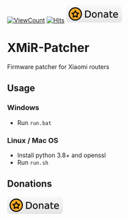[![ViewCount](https://views.whatilearened.today/views/github/openwrt-xiaomi/xmir-patcher.svg)](https://github.com/openwrt-xiaomi/xmir-patcher/archive/refs/heads/main.zip)
[![Hits](https://hits.seeyoufarm.com/api/count/incr/badge.svg?url=https%3A%2F%2Fgithub.com%2Fopenwrt-xiaomi%2Fxmir-patcher&count_bg=%2379C83D&title_bg=%23555555&icon=&icon_color=%23E7E7E7&title=hits&edge_flat=false)](https://github.com/openwrt-xiaomi/xmir-patcher/archive/refs/heads/main.zip)
[![Donations Page](https://github.com/andry81-cache/gh-content-static-cache/raw/master/common/badges/donate/donate.svg)](https://github.com/remittor/donate)

# XMiR-Patcher
Firmware patcher for Xiaomi routers


## Usage

### Windows

* Run `run.bat`

### Linux / Mac OS

* Install python 3.8+ and openssl
* Run `run.sh`

## Donations

[![Donations Page](https://github.com/andry81-cache/gh-content-static-cache/raw/master/common/badges/donate/donate.svg)](https://github.com/remittor/donate)
